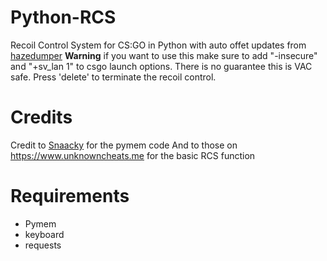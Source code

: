 # Python-RCS
Recoil Control System for CS:GO in Python with auto offet updates from [hazedumper](https://github.com/frk1/hazedumper) **Warning** if you want to use this make sure to add "-insecure" and "+sv_lan 1" to csgo launch options. There is no guarantee this is VAC safe. Press 'delete' to terminate the recoil control.

# Credits
Credit to [Snaacky](https://github.com/Snaacky) for the pymem code
And to those on https://www.unknowncheats.me for the basic RCS function

# Requirements
- Pymem
- keyboard
- requests
